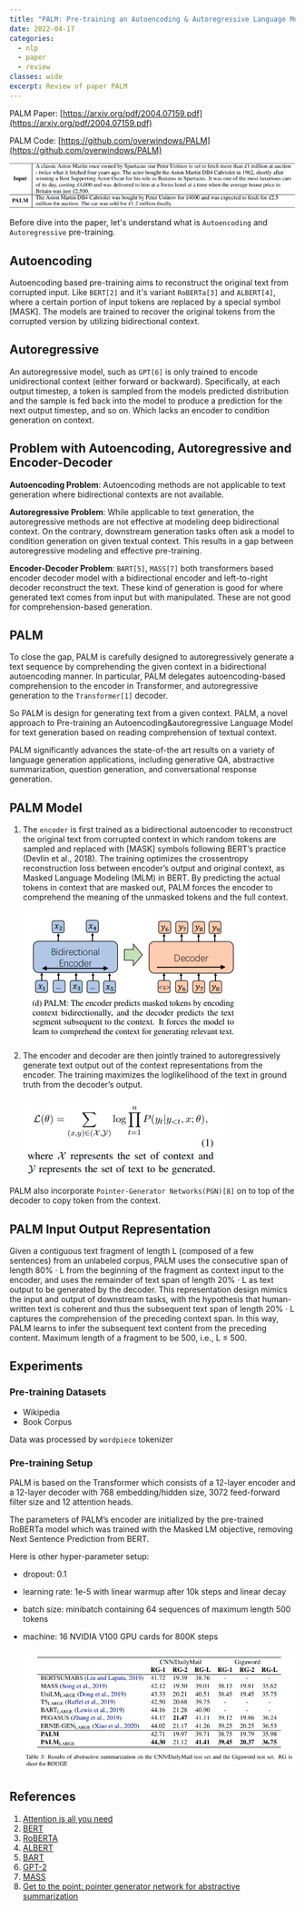```yaml
---
title: "PALM: Pre-training an Autoencoding & Autoregressive Language Model for Context-conditioned Generation"
date: 2022-04-17
categories:
  - nlp
  - paper
  - review
classes: wide
excerpt: Review of paper PALM
---
```


PALM Paper: [https://arxiv.org/pdf/2004.07159.pdf](https://arxiv.org/pdf/2004.07159.pdf)

PALM Code: [https://github.com/overwindows/PALM](https://github.com/overwindows/PALM)

![](/images/palm-3.png)

Before dive into the paper, let's understand what is `Autoencoding` and `Autoregressive` pre-training.

## Autoencoding
Autoencoding based pre-training aims to reconstruct the original text from corrupted input.
Like `BERT[2]` and it's variant `RoBERTa[3]` and `ALBERT[4]`, where a certain portion of input tokens are replaced by a special symbol [MASK]. The models are trained to recover the original tokens from the corrupted version by utilizing bidirectional context.

## Autoregressive
An autoregressive model, such as `GPT[6]` is only trained to encode unidirectional context (either forward or backward). 
Specifically, at each output timestep, a token is sampled from the models predicted distribution and the sample is fed back into the model to produce a prediction for the next output timestep, and so on. Which lacks an encoder to condition generation on context.

## Problem with Autoencoding, Autoregressive and Encoder-Decoder
__Autoencoding Problem__: Autoencoding methods are not applicable to text generation where bidirectional contexts are not available.

__Autoregressive Problem__: While applicable to text generation, the autoregressive methods are not effective at modeling deep bidirectional context. 
On the contrary, downstream generation tasks often ask a model to condition generation on given textual context. 
This results in a gap between autoregressive modeling and effective pre-training.

__Encoder-Decoder Problem__: `BART[5]`, `MASS[7]` both transformers based encoder decoder model with a bidirectional encoder and left-to-right decoder reconstruct the text. 
These kind of generation is good for where generated text comes from input but with manipulated. 
These are not good for comprehension-based generation.

## PALM
To close the gap, PALM is carefully designed to autoregressively generate a text sequence by comprehending the given context in a bidirectional autoencoding manner. 
In particular, PALM delegates autoencoding-based comprehension to the encoder in Transformer, and autoregressive generation to the `Transformer[1]` decoder.

So PALM is design for generating text from a given context. PALM, a novel approach to Pre-training an Autoencoding&autoregressive
Language Model for text generation based on reading comprehension of textual context.

PALM significantly advances the state-of-the art results on a variety of language generation applications, including generative QA, abstractive summarization, question generation, and conversational response generation.

## PALM Model
1. The `encoder` is first trained as a bidirectional autoencoder to reconstruct the original text from corrupted context in which random tokens are sampled and replaced with [MASK] symbols following BERT’s practice (Devlin et al., 2018). 
The training optimizes the crossentropy reconstruction loss between encoder’s output and original context, as Masked Language Modeling (MLM) in BERT. By predicting the actual tokens in context that are masked out, PALM forces the encoder to comprehend the meaning of the unmasked tokens and the full context.

    ![](/images/palm-2.png)

2. The encoder and decoder are then jointly trained to autoregressively generate text output out of the context representations from the encoder. The training maximizes the loglikelihood of the text in ground truth from the
decoder’s output. 

    ![](/images/palm-1.png)

PALM also incorporate `Pointer-Generator Networks(PGN)[8]` on to top of the decoder to copy token from the context.


## PALM Input Output Representation
Given a contiguous text fragment of length L (composed of a few sentences) from an unlabeled corpus, PALM uses the consecutive span of length 80% · L from the beginning of the fragment as context input to the encoder, and uses the remainder of text span of length 20% · L as text output to be generated by the decoder. This representation design mimics the input and output of downstream
tasks, with the hypothesis that human-written text is coherent and thus the subsequent text span of length 20% · L captures the comprehension of the preceding context span. In this way, PALM learns to infer the subsequent text content from the preceding content. Maximum length of a fragment to be 500, i.e., L ≤ 500.

## Experiments
### Pre-training Datasets
- Wikipedia
- Book Corpus

Data was processed by `wordpiece` tokenizer

### Pre-training Setup
PALM is based on the Transformer which consists of a 12-layer encoder and a 12-layer decoder with 768 embedding/hidden
size, 3072 feed-forward filter size and 12 attention heads.

The parameters of PALM’s encoder are initialized by the pre-trained RoBERTa model which was trained with the Masked LM objective,
removing Next Sentence Prediction from BERT. 

Here is other hyper-parameter setup:
- dropout: 0.1
- learning rate: 1e-5 with linear warmup after 10k steps and linear decay
- batch size: minibatch containing 64 sequences of maximum length 500 tokens
- machine: 16 NVIDIA V100 GPU cards for 800K steps

    ![](/images/palm-4.png)

## References
1. [Attention is all you need](http://papers.nips.cc/paper/7181-attention-is-all-you-need.pdf)
2. [BERT](http://arxiv.org/abs/1810.04805)
3. [RoBERTA](http://arxiv.org/abs/1907.11692)
4. [ALBERT](https://arxiv.org/abs/1909.11942)
5. [BART](http://arxiv.org/abs/1910.13461)
6. [GPT-2](https://d4mucfpksywv.cloudfront.net/better-language-models/language_models_are_unsupervised_multitask_learners.pdf)
7. [MASS](http://arxiv.org/abs/1905.02450)
8. [Get to the point: pointer generator network for abstractive summarization](https://doi.org/10.18653/v1/P17-1099)


